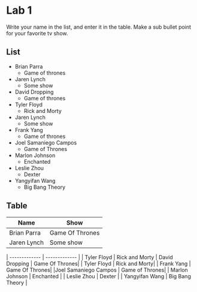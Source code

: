 # Lab 1
Write your name in the list, and enter it in the table. Make a sub bullet point for your favorite tv show.

## List
* Brian Parra
  * Game of thrones
* Jaren Lynch
  * Some show
* David Dropping
  * Game of thrones
* Tyler Floyd
    * Rick and Morty
* Jaren Lynch
  * Some show
* Frank Yang
  * Game of thrones
* Joel Samaniego Campos
  * Game of Thrones  
* Marlon Johnson
    * Enchanted
* Leslie Zhou
    * Dexter
* Yangyifan Wang
  * Big Bang Theory

    
## Table
| Name | Show|
| ------------- | ------------- |
| Brian Parra     | Game Of Thrones|
| Jaren Lynch     | Some show|








| ------------- | ------------- |
| Tyler Floyd | Rick and Morty
| David Dropping     | Game Of Thrones|
| Tyler Floyd | Rick and Morty|
| Frank Yang     | Game Of Thrones|
|Joel Samaniego Campos | Game of Thrones|
| Marlon Johnson | Enchanted |
| Leslie Zhou | Dexter |
| Yangyifan Wang | Big Bang Theory |



